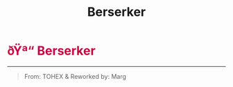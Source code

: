 ﻿---
lang: en-US
title: Berserker
prev:
next:
---

# <font color=#cc0044>ðŸª“ <b>Berserker</b></font> <Badge text="Apocalypse" type="tip" vertical="middle"/>
---

> From: TOHEX & Reworked by: Marg
